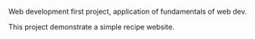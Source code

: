 Web development first project, application of fundamentals of web dev.

This project demonstrate a simple recipe website.

